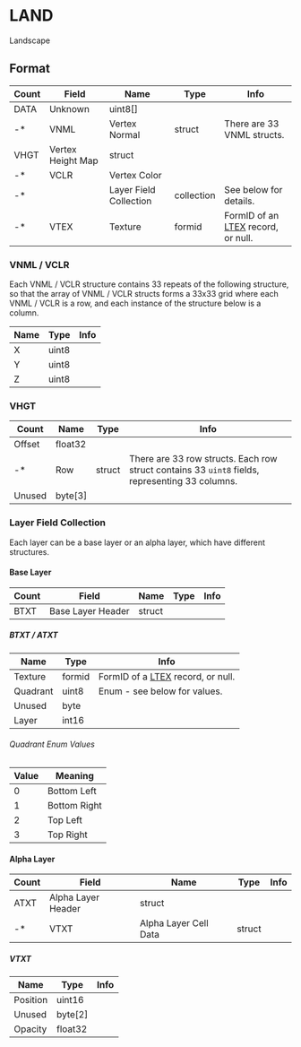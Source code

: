 LAND
====

Landscape

## Format

Count | Field | Name | Type | Info
------|-------|------|------|-----
 | DATA | Unknown | uint8[] |
-* | VNML | Vertex Normal | struct | There are 33 VNML structs.
 | VHGT | Vertex Height Map | struct |
-* | VCLR | Vertex Color |
-* | | Layer Field Collection | collection | See below for details.
-* | VTEX | Texture | formid | FormID of an [LTEX](LTEX.md) record, or null.

### VNML / VCLR

Each VNML / VCLR structure contains 33 repeats of the following structure, so that the array of VNML / VCLR structs forms a 33x33 grid where each VNML / VCLR is a row, and each instance of the structure below is a column.

Name | Type | Info
-----|------|-----
X | uint8 |
Y | uint8 |
Z | uint8 |

### VHGT

Count | Name | Type | Info
------|------|------|-----
 | Offset | float32 |
-* | Row | struct | There are 33 row structs. Each row struct contains 33 `uint8` fields, representing 33 columns.
 | Unused | byte[3] |

### Layer Field Collection

Each layer can be a base layer or an alpha layer, which have different structures.

#### Base Layer

Count | Field | Name | Type | Info
------|-------|------|------|-----
 | BTXT | Base Layer Header | struct |

##### BTXT / ATXT

Name | Type | Info
-----|------|-----
Texture | formid | FormID of a [LTEX](LTEX.md) record, or null.
Quadrant | uint8 | Enum - see below for values.
Unused | byte |
Layer | int16 |

###### Quadrant Enum Values

Value | Meaning
------|--------
0 | Bottom Left
1 | Bottom Right
2 | Top Left
3 | Top Right

#### Alpha Layer

Count | Field | Name | Type | Info
------|-------|------|------|-----
 | ATXT | Alpha Layer Header | struct |
-* | VTXT | Alpha Layer Cell Data | struct |

##### VTXT

Name | Type | Info
-----|------|-----
Position | uint16 |
Unused | byte[2] |
Opacity | float32 |

